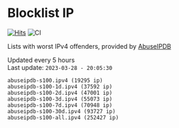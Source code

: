 # Blocklist IP

[![Hits](https://hits.seeyoufarm.com/api/count/incr/badge.svg?url=https%3A%2F%2Fgithub.com%2Fborestad%2Fblocklist-ip%2F&count_bg=%2379C83D&title_bg=%23555555&icon=&icon_color=%23E7E7E7&title=hits&edge_flat=false)](https://hits.seeyoufarm.com)  ![CI](https://img.shields.io/github/workflow/status/borestad/blocklist-ip/CI?style=flat-square)

Lists with worst IPv4 offenders, provided by [AbuseIPDB](https://www.abuseipdb.com/)

<!-- FOOTER-PLACEHOLDER -->
Updated every 5 hours<br>
Last update: `2023-03-28 - 20:05:30`
```
abuseipdb-s100.ipv4 (19295 ip)
abuseipdb-s100-1d.ipv4 (37592 ip)
abuseipdb-s100-2d.ipv4 (47001 ip)
abuseipdb-s100-3d.ipv4 (55073 ip)
abuseipdb-s100-7d.ipv4 (70948 ip)
abuseipdb-s100-30d.ipv4 (93727 ip)
abuseipdb-s100-all.ipv4 (252427 ip)
```
